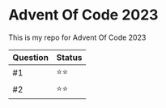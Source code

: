# Advent Of Code 2023
This is my repo for Advent Of Code 2023

| Question       |    Status    |
|----------------|--------------|
|#1| :star::star: |
|#2| :star::star:|
